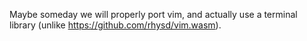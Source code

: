 Maybe someday we will properly port vim, and actually use a terminal library (unlike https://github.com/rhysd/vim.wasm).